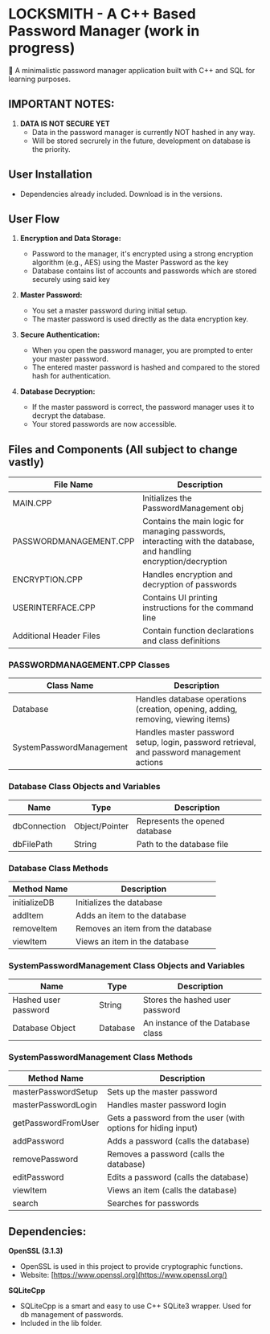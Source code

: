 # LOCKSMITH - A C++ Based Password Manager (work in progress)

🔐 A minimalistic password manager application built with C++ and SQL for learning purposes.

## IMPORTANT NOTES:

1.  **DATA IS NOT SECURE YET**
    -   Data in the password manager is currently NOT hashed in any way.
    -   Will be stored secrurely in the future, development on database is the priority.

## User Installation

-   Dependencies already included. Download is in the versions.

## User Flow

1.  **Encryption and Data Storage:**
    -   Password to the manager, it's encrypted using a strong encryption algorithm (e.g., AES) using the Master Password as the key
    -   Database contains list of accounts and passwords which are stored securely using said key

2.  **Master Password:**
    -   You set a master password during initial setup.
    -   The master password is used directly as the data encryption key.

3.  **Secure Authentication:**
    -   When you open the password manager, you are prompted to enter your master password.
    -   The entered master password is hashed and compared to the stored hash for authentication.

4.  **Database Decryption:**
    -   If the master password is correct, the password manager uses it to decrypt the database.
    -   Your stored passwords are now accessible.

## Files and Components (All subject to change vastly)

| File Name                 | Description                                                                                                  |
| ------------------------- | ------------------------------------------------------------------------------------------------------------ |
| MAIN.CPP                 | Initializes the PasswordManagement obj                                                                          |
| PASSWORDMANAGEMENT.CPP    | Contains the main logic for managing passwords, interacting with the database, and handling encryption/decryption |
| ENCRYPTION.CPP           | Handles encryption and decryption of passwords                                                                |
| USERINTERFACE.CPP         | Contains UI printing instructions for the command line                                                         |
| Additional Header Files   | Contain function declarations and class definitions                                                           |

### PASSWORDMANAGEMENT.CPP Classes

| Class Name                | Description                                                                              |
| ------------------------- | ---------------------------------------------------------------------------------------- |
| Database                  | Handles database operations (creation, opening, adding, removing, viewing items)         |
| SystemPasswordManagement | Handles master password setup, login, password retrieval, and password management actions |

### Database Class Objects and Variables

| Name           | Type        | Description                                            |
| --------------- | ----------- | ------------------------------------------------------ |
| dbConnection    | Object/Pointer | Represents the opened database                         |
| dbFilePath      | String      | Path to the database file                               |

### Database Class Methods

| Method Name | Description                         |
| ------------- | ----------------------------------- |
| initializeDB | Initializes the database             |
| addItem      | Adds an item to the database        |
| removeItem   | Removes an item from the database    |
| viewItem     | Views an item in the database       |

### SystemPasswordManagement Class Objects and Variables

| Name           | Type   | Description                             |
| --------------- | ------ | --------------------------------------- |
| Hashed user password | String  | Stores the hashed user password        |
| Database Object |    Database    | An instance of the Database class      |

### SystemPasswordManagement Class Methods

| Method Name              | Description                                                                                 |
| ------------------------ | ------------------------------------------------------------------------------------------- |
| masterPasswordSetup      | Sets up the master password                                                                  |
| masterPasswordLogin      | Handles master password login                                                               |
| getPasswordFromUser      | Gets a password from the user (with options for hiding input)                               |
| addPassword             | Adds a password (calls the database)                                                       |
| removePassword          | Removes a password (calls the database)                                                    |
| editPassword            | Edits a password (calls the database)                                                      |
| viewItem                | Views an item (calls the database)                                                         |
| search                  | Searches for passwords                                                                     |


## Dependencies:

**OpenSSL (3.1.3)**
- OpenSSL is used in this project to provide cryptographic functions. 
- Website: [https://www.openssl.org](https://www.openssl.org/)

**SQLiteCpp**
- SQLiteCpp is a smart and easy to use C++ SQLite3 wrapper. Used for db management of passwords.
- Included in the lib folder.